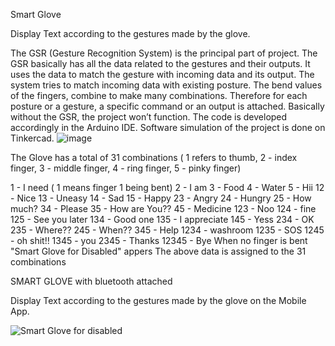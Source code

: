 Smart Glove

Display Text according to the gestures made by the glove.

The GSR (Gesture Recognition System) is the principal part of project. The GSR basically has all the data related to the gestures and their outputs. It uses the data to match the gesture with incoming data and its output. The system tries to match incoming data with existing posture. The bend values of the fingers, combine to make many combinations. Therefore for each posture or a gesture, a specific command or an output is attached. Basically without the GSR, the project won’t function. The code is developed accordingly in the Arduino IDE.
Software simulation of the project is done on Tinkercad. 
![image](https://user-images.githubusercontent.com/87815926/202502984-6660f5bb-e8be-4930-8a4d-43cecfe198ca.png)

The Glove has a total of 31 combinations ( 1 refers to thumb, 2 - index finger, 3 - middle finger, 4 - ring finger, 5 - pinky finger)

1 - I need ( 1 means finger 1 being bent)
2 - I am
3 - Food
4 - Water
5 - Hii
12 - Nice
13 - Uneasy
14 - Sad
15 - Happy
23 - Angry
24 - Hungry
25 - How much?
34 - Please
35 - How are You??
45 - Medicine
123 - Noo
124 - fine
125 - See you later
134 - Good one
135 - I appreciate
145 - Yess 
234 - OK
235 - Where??
245 - When??
345 - Help
1234 - washroom
1235 - SOS
1245 - oh shit!!
1345 - you
2345 - Thanks
12345 - Bye
When no finger is bent "Smart Glove for Disabled" appers
The above data is assigned to the 31 combinations 



SMART GLOVE with bluetooth attached

Display Text according to the gestures made by the glove on the Mobile App.

![Smart Glove for disabled](https://user-images.githubusercontent.com/87815926/227033489-a257a6b3-300e-45f4-b462-bfdf7e19df06.png)

